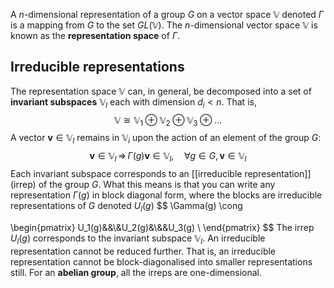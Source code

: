 A $n$-dimensional representation of a group $G$ on a vector space $\mathbb{V}$ denoted $\Gamma$ is a mapping from $G$ to the set $GL(\mathbb{V})$. The $n$-dimensional vector space $\mathbb{V}$ is known as the **representation space** of $\Gamma$. 

## Irreducible representations
The representation space $\mathbb{V}$ can, in general, be decomposed into a set of **invariant subspaces** $\mathbb{V}_l$ each with dimension $d_{i}< n$. That is,
$$
\mathbb{V} \cong \mathbb{V}_{1}\oplus \mathbb{V}_{2}\oplus\mathbb{V}_{3}\oplus \ldots
$$
A vector $\mathbf{v}\in \mathbb{V}_l$ remains in $\mathbb{V}_i$ upon the action of an element of the group $G$:
$$
\mathbf{v}\in \mathbb{V}_l \, \Rightarrow \,\Gamma(g)\mathbf{v} \in \mathbb{V}_l, \quad \forall g \in G,\mathbf{v} \in \mathbb{V}_l
$$
Each invariant subspace corresponds to an [[irreducible representation]] (irrep) of the group $G$. What this means is that you can write any representation $\Gamma(g)$ in block diagonal form, where the blocks are irreducible representations of $G$ denoted $U_l(g)$
$$
\Gamma(g) \cong 

\begin{pmatrix} U_1(g)&&\\&U_2(g)&\\&&U_3(g) \\ \end{pmatrix} 
$$
The irrep $U_{l}(g)$ corresponds to the invariant subspace $\mathbb{V}_{l}$. An irreducible representation cannot be reduced further. That is, an irreducible representation cannot be block-diagonalised into smaller representations still.  For an **abelian group**, all the irreps are one-dimensional.